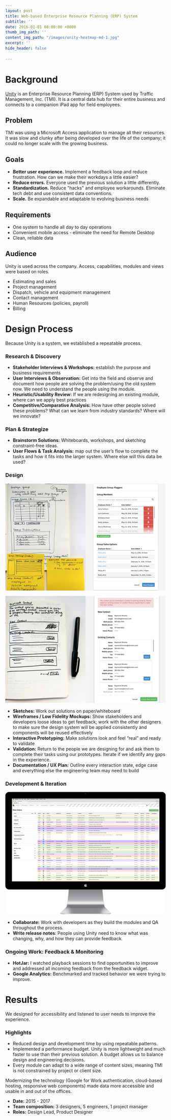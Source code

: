 ```yaml
---
layout: post
title: Web-based Enterprise Resource Planning (ERP) System
subtitle: ''
date: 2016-01-01 08:00:00 +0000
thumb_img_path: ''
content_img_path: "/images/unity-heatmap-md-1.jpg"
excerpt: ''
hide_header: false

---
```

# Background

[Unity](http://www.fivesixtwo.com/unity) is an Enterprise Resource Planning (ERP) System used by Traffic Management, Inc. (TMI). It is a central data hub for their entire business and connects to a companion iPad app for field employees.

## Problem

TMI was using a Microsoft Access application to manage all their resources. It was slow and clunky after being developed over the life of the company; it could no longer scale with the growing business.

## Goals

* **Better user experience.** Implement a feedback loop and reduce frustration. How can we make their workdays a little easier?
* **Reduce errors.** Everyone used the previous solution a little differently.
* **Standardization.** Reduce "hacks" and employee workarounds. Eliminate tech debt and use consistent data conventions.
* **Scale.** Be expandable and adaptable to evolving business needs

## Requirements

* One system to handle all day to day operations
* Convenient mobile access - eliminate the need for Remote Desktop
* Clean, reliable data

## Audience

Unity is used across the company. Access, capabilities, modules and views were based on roles.

* Estimating and sales
* Project management
* Dispatch, vehicle and equipment management
* Contact management
* Human Resources (policies, payroll)
* Billing

# Design Process

Because Unity is a system, we established a repeatable process.

### Research & Discovery

* **Stakeholder Interviews & Workshops:** establish the purpose and business requirements
* **User Interviews & Observation:** Get into the field and observe and document how people are solving the problem/using the old system now. We need to understand the people using the module.
* **Heuristic/Usability Review:** If we are redesigning an existing module, where can we apply best practices
* **Competitive/Comparative Analysis:** How have other people solved these problems? What can we learn from industry standards? Where will we innovate?

### Plan & Strategize

* **Brainstorm Solutions:** Whiteboards, workshops, and sketching constraint-free ideas.
* **User Flows & Task Analysis:** map out the user’s flow to complete the tasks and how it fits into the larger system. Where else will this data be used?

### Design

![](/images/un_empgroup-lg.jpg)

![](/images/un_dupcontact-lg.jpg)

* **Sketches:** Work out solutions on paper/whiteboard
* **Wireframes / Low Fidelity Mockups:** Show stakeholders and developers loose ideas to get feedback; work with the other designers to make sure the design system will be applied consistently and components will be reused effectively
* **Interactive Prototyping:** Make solutions look and feel “real” and  ready to validate
* **Validation:** Return to the people we are designing for and ask them to complete their tasks using our prototypes. Iterate if we identify any gaps in the experience.
* **Documentation / UX Plan:** Outline every interaction state, edge case and everything else the engineering team may need to build

### Development & Iteration

![](/images/un_planorders-lg.png)

* **Collaborate:** Work with developers as they build the modules and QA throughout the process.
* **Write release notes**: People using Unity need to know what was changing, why, and how they can provide feedback.

### Ongoing Work: Feedback & Monitoring

* **HotJar:** I watched playback sessions to find opportunities to improve and addressed all incoming feedback from the feedback widget. 
* **Google Analytics:** Benchmarked and tracked behavior we were trying to improve.

# Results

We designed for accessibility and listened to user needs to improve the experience. 

### Highlights

* Reduced design and development time by using repeatable patterns.
* Implemented a performance budget. Unity is more lightweight and much faster to use than their previous solution. A budget allows us to balance design and engineering decisions.
* Every module can adapt to a wide range of content sizes, meaning TMI is not constrained by project or client size.

Modernizing the technology (Google for Work authentication, cloud-based hosting, responsive web components) made data more accessible and usable in and out of the offices. 

* **Date:** 2015 - 2017
* **Team composition:** 3 designers, 5 engineers, 1 project manager
* **Roles:** Design Lead, Product Designer